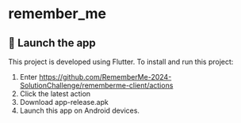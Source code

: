 # remember_me

## 🚀 Launch the app

This project is developed using Flutter. To install and run this project:

1. Enter https://github.com/RememberMe-2024-SolutionChallenge/rememberme-client/actions
2. Click the latest action
3. Download app-release.apk
4. Launch this app on Android devices.
